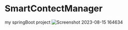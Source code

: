# SmartContectManager
my springBoot project
![Screenshot 2023-08-15 164634](https://github.com/swarajkaushal/SmartContectManager/assets/114277205/1878bc76-87ea-4b88-8f00-02cfa1af9bb2)

